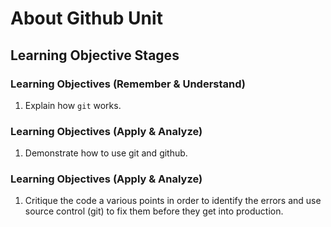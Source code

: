 # About Github Unit

## Learning Objective Stages
### Learning Objectives (Remember & Understand)
1. Explain how `git` works.


### Learning Objectives (Apply & Analyze)
1.  Demonstrate how to use git and github.


### Learning Objectives (Apply & Analyze)
1.  Critique the code a various points in order to identify the errors and use source control (git) to fix them before they get into production.


##
